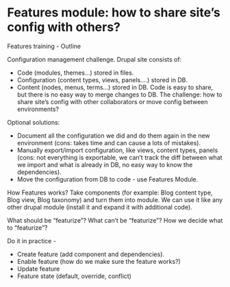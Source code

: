 # Features module: how to share site’s config with others?

Features training - Outline

Configuration management challenge.
Drupal site consists of:
- Code (modules, themes…) stored in files.
- Configuration (content types, views, panels….) stored in DB.
- Content (nodes, menus, terms…) stored in DB.
Code is easy to share, but there is no easy way to merge changes to DB.
The challenge: how to share site’s config with other collaborators or move config between environments?


Optional solutions:
- Document all the configuration we did and do them again in the new environment (cons: takes time and can cause a lots of mistakes).
- Manually export/import configuration, like views, content types, panels (cons: not everything is exportable, we can’t track the diff between what we import and what is already in DB, no easy way to know the dependencies).  
- Move the configuration from DB to code -  use Features Module.


How Features works?
Take components (for example: Blog content type, Blog view, Blog taxonomy) and turn them into module. We can use it like any other drupal module (install it and expand it with additional code).


What should be “featurize”? What can’t be “featurize”? How we decide what to “featurize”? 


Do it in practice - 
- Create feature (add component and dependencies).
- Enable feature (how do we make sure the feature works?)
- Update feature 
- Feature state (default, override, conflict)




